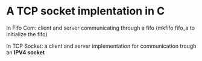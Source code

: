# A TCP socket implentation in C 

In Fifo Com:  client and server communicating through a fifo (mkfifo fifo_a to initialize the fifo)

In TCP Socket: a client and server implementation for communication trough an **IPV4 socket**
